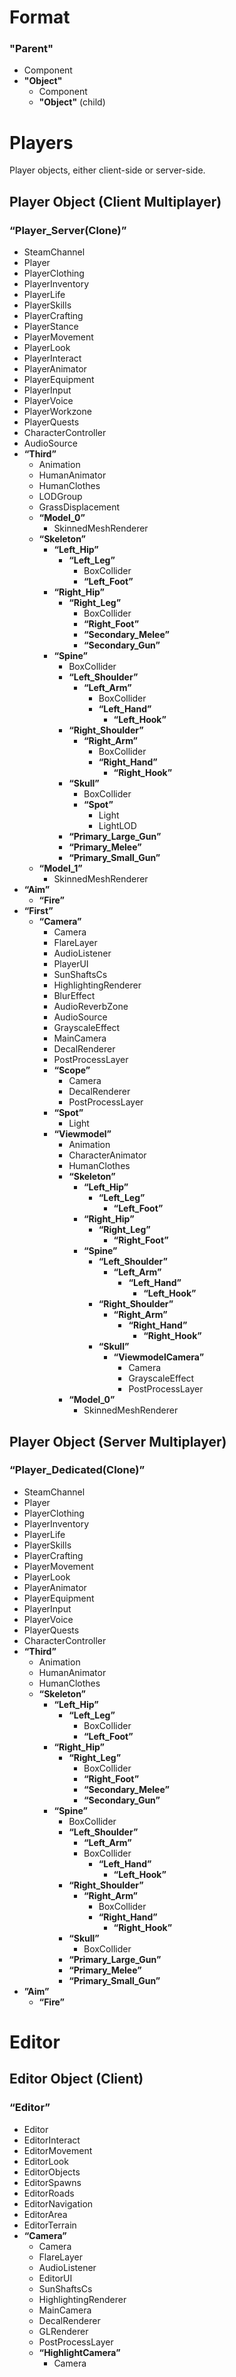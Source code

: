 # Format
### "Parent"
- Component
- **"Object"**
    - Component
    - **"Object"** (child)
    
# Players
Player objects, either client-side or server-side.
## Player Object (Client Multiplayer)
### “Player_Server(Clone)”
-	SteamChannel
-	Player
-	PlayerClothing
-	PlayerInventory
-	PlayerLife
-	PlayerSkills
-	PlayerCrafting
-	PlayerStance
-	PlayerMovement
-	PlayerLook
-	PlayerInteract
-	PlayerAnimator
-	PlayerEquipment
-	PlayerInput
-	PlayerVoice
-	PlayerWorkzone
-	PlayerQuests
-	CharacterController
-	AudioSource
-	**“Third”**
    - Animation
    - HumanAnimator
    - HumanClothes
    - LODGroup
    - GrassDisplacement
    - **“Model_0”**
        - SkinnedMeshRenderer
    - **“Skeleton”**
        - **“Left_Hip”**
            - **“Left_Leg”**
                - BoxCollider
                - **“Left_Foot”**
        - **“Right_Hip”**
            - **“Right_Leg”**
                - BoxCollider
                - **“Right_Foot”**
                - **“Secondary_Melee”**
                - **“Secondary_Gun”**
        - **“Spine”**
            - BoxCollider
            - **“Left_Shoulder”**
                - **“Left_Arm”**
                    - BoxCollider
                    - **“Left_Hand”**
                        - **“Left_Hook”**
            - **“Right_Shoulder”**
                - **“Right_Arm”**
                    - BoxCollider
                    - **“Right_Hand”**
                        - **“Right_Hook”**
            - **“Skull”**
                - BoxCollider
                - **“Spot”**
                    - Light
                    - LightLOD
            - **“Primary_Large_Gun”**
            - **“Primary_Melee”**
            - **“Primary_Small_Gun”**
    - **“Model_1”**
        - SkinnedMeshRenderer
- **“Aim”**
    - **“Fire”**
- **“First”**
    - **“Camera”**
        - Camera
        - FlareLayer
        - AudioListener
        - PlayerUI
        - SunShaftsCs
        - HighlightingRenderer
        - BlurEffect
        - AudioReverbZone
        - AudioSource
        - GrayscaleEffect
        - MainCamera
        - DecalRenderer
        - PostProcessLayer
        - **“Scope”**
            - Camera
            - DecalRenderer
            - PostProcessLayer
        - **“Spot”**
            - Light
        - **“Viewmodel”**
            - Animation
            - CharacterAnimator
            - HumanClothes
            - **“Skeleton”**
                - **“Left_Hip”**
                    - **“Left_Leg”**
                        - **“Left_Foot”**
                - **“Right_Hip”**
                    - **“Right_Leg”**
                        - **“Right_Foot”**
                - **“Spine”**
                    - **“Left_Shoulder”**
                        - **“Left_Arm”**
                            - **“Left_Hand”**
                                - **“Left_Hook”**
                    - **“Right_Shoulder”**
                        - **“Right_Arm”**
                            - **“Right_Hand”**
                                - **“Right_Hook”**
                    - **“Skull”**
                        - **“ViewmodelCamera”**
                            - Camera
                            - GrayscaleEffect
                            - PostProcessLayer
            - **“Model_0”**
                - SkinnedMeshRenderer

## Player Object (Server Multiplayer)
### “Player_Dedicated(Clone)”
-	SteamChannel
-	Player
-	PlayerClothing
-	PlayerInventory
-	PlayerLife
-	PlayerSkills
-	PlayerCrafting
-	PlayerMovement
-	PlayerLook
-	PlayerAnimator
-	PlayerEquipment
-	PlayerInput
-	PlayerVoice
-	PlayerQuests
-	CharacterController
-	**“Third”**
    -	Animation
    -	HumanAnimator
    -	HumanClothes
    -	**“Skeleton”**
        -	**“Left_Hip”**
            -	**“Left_Leg”**
                -	BoxCollider
                -	**“Left_Foot”**
        -	**“Right_Hip”**
            -	**“Right_Leg”**
                -	BoxCollider
                -	**“Right_Foot”**
                -	**“Secondary_Melee”**
                -	**“Secondary_Gun”**
        -	**“Spine”**
            -	BoxCollider
            -	**“Left_Shoulder”**
                -	**“Left_Arm”**
                -	BoxCollider
                    -	**“Left_Hand”**
                        -	**“Left_Hook”**
            -	**“Right_Shoulder”**
                -	**“Right_Arm”**
                    -	BoxCollider
                    -	**“Right_Hand”**
                        -	**“Right_Hook”**
            -	**“Skull”**
                -	BoxCollider
            -	**“Primary_Large_Gun”**
            -	**“Primary_Melee”**
            -	**“Primary_Small_Gun”**
-	**”Aim”**
    -	**“Fire”**

# Editor
## Editor Object (Client)
### “Editor”
-	Editor
-	EditorInteract
-	EditorMovement
-	EditorLook
-	EditorObjects
-	EditorSpawns
-	EditorRoads
-	EditorNavigation
-	EditorArea
-	EditorTerrain
-	**“Camera”**
    -	Camera
    -	FlareLayer
    -	AudioListener
    -	EditorUI
    -	SunShaftsCs
    -	HighlightingRenderer
    -	MainCamera
    -	DecalRenderer
    -	GLRenderer
    -	PostProcessLayer
    -	**“HighlightCamera”**
        -	Camera
